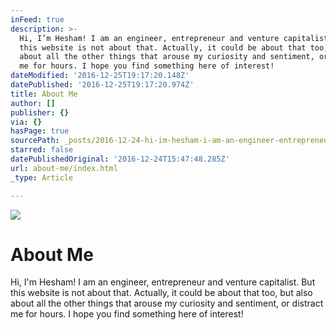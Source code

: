 ```yaml
---
inFeed: true
description: >-
  Hi, I’m Hesham! I am an engineer, entrepreneur and venture capitalist. But
  this website is not about that. Actually, it could be about that too, but also
  about all the other things that arouse my curiosity and sentiment, or distract
  me for hours. I hope you find something here of interest!
dateModified: '2016-12-25T19:17:20.148Z'
datePublished: '2016-12-25T19:17:20.974Z'
title: About Me
author: []
publisher: {}
via: {}
hasPage: true
sourcePath: _posts/2016-12-24-hi-im-hesham-i-am-an-engineer-entrepreneur-and-venture-c.md
starred: false
datePublishedOriginal: '2016-12-24T15:47:48.285Z'
url: about-me/index.html
_type: Article

---
```

![](https://the-grid-user-content.s3-us-west-2.amazonaws.com/420d783b-9700-493d-807d-bce6d757b8e7.jpg)

# About Me

Hi, I'm Hesham! I am an engineer, entrepreneur and venture capitalist. But this website is not about that. Actually, it could be about that too, but also about all the other things that arouse my curiosity and sentiment, or distract me for hours. I hope you find something here of interest!